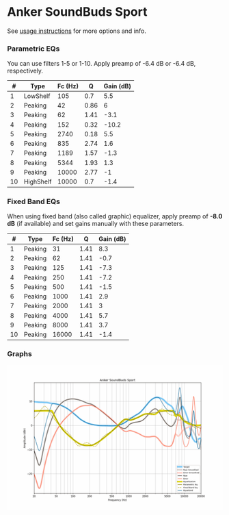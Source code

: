 # Anker SoundBuds Sport
See [usage instructions](https://github.com/jaakkopasanen/AutoEq#usage) for more options and info.

### Parametric EQs
You can use filters 1-5 or 1-10. Apply preamp of -6.4 dB or -6.4 dB, respectively.

|   # | Type      |   Fc (Hz) |    Q |   Gain (dB) |
|-----|-----------|-----------|------|-------------|
|   1 | LowShelf  |       105 | 0.7  |         5.5 |
|   2 | Peaking   |        42 | 0.86 |         6   |
|   3 | Peaking   |        62 | 1.41 |        -3.1 |
|   4 | Peaking   |       152 | 0.32 |       -10.2 |
|   5 | Peaking   |      2740 | 0.18 |         5.5 |
|   6 | Peaking   |       835 | 2.74 |         1.6 |
|   7 | Peaking   |      1189 | 1.57 |        -1.3 |
|   8 | Peaking   |      5344 | 1.93 |         1.3 |
|   9 | Peaking   |     10000 | 2.77 |        -1   |
|  10 | HighShelf |     10000 | 0.7  |        -1.4 |

### Fixed Band EQs
When using fixed band (also called graphic) equalizer, apply preamp of **-8.0 dB** (if available) and set gains manually with these parameters.

|   # | Type    |   Fc (Hz) |    Q |   Gain (dB) |
|-----|---------|-----------|------|-------------|
|   1 | Peaking |        31 | 1.41 |         8.3 |
|   2 | Peaking |        62 | 1.41 |        -0.7 |
|   3 | Peaking |       125 | 1.41 |        -7.3 |
|   4 | Peaking |       250 | 1.41 |        -7.2 |
|   5 | Peaking |       500 | 1.41 |        -1.5 |
|   6 | Peaking |      1000 | 1.41 |         2.9 |
|   7 | Peaking |      2000 | 1.41 |         3   |
|   8 | Peaking |      4000 | 1.41 |         5.7 |
|   9 | Peaking |      8000 | 1.41 |         3.7 |
|  10 | Peaking |     16000 | 1.41 |        -1.4 |

### Graphs
![](./Anker%20SoundBuds%20Sport.png)
